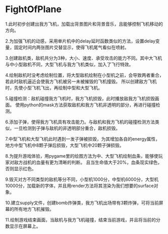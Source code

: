 # FightOfPlane

1.此时初步创建出我方飞机，加载出背景图片和背景音乐，且能够控制飞机移动的方向。

2.为加强飞机的动感，采用单片机中的delay延时函数类似的方法，设置delay变量，固定时间内两张图片交替显示，使得飞机尾气看似在喷射。

3.创建敌机类，敌机共分为3种，大小、速度、承受攻击的能力不同。其中大飞机与中小型敌机不同，大型飞机与我方飞机类似，加入了飞行特效。

4.绘制敌机时没考虑绘制位置，将大型敌机绘制在小型机之前，会导致两者重合，若此时敌机逼近会使我方飞机被另一未被摧毁的飞机撞毁。
所以创建敌方飞机时，先使小型飞机飞出，再绘制中型和大型飞机。

5.碰撞检测：敌机碰撞我方飞机时，我方飞机损毁，此时播放敌我方飞机损毁画面。
使用python的mask方法获取敌机和我方飞机非透明的部分，再进行碰撞检测。

6.添加子弹，使得我方飞机具有攻击能力。与敌机和我方飞机的碰撞检测方法类似，一旦检测到子弹与敌机的非透明部分重合，敌机损毁。

7.中型飞机和大型飞机此时遇到一发子弹被损毁，为其增加各自的energy属性，地方中型飞机中8颗子弹后损毁，大型飞机中20颗子弹损毁。

8.为提升游戏体验，用pygame里的绘图方法为中、大型飞机绘制血条，能够使玩家对敌方战机的血量有更为清晰的判断。
且当生命值大于20%，血条现实绿色，否则显示红色。

9.毁灭对方不同类型的敌机等分不同，小型机1000分，中型机6000分，大型机10000分，加载新的字体，并且用render方法将其渲染为我们想要的surface对象。

10.建立supply文件，创建bomb炸弹类，我方飞机出场带有3颗炸弹，可将当前屏幕的所有地方飞机摧毁。

11.绘制游戏结束画面，当敌机与我方飞机碰撞，结束当前游戏，并且将当前的分数显示在屏幕上。


